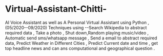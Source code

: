 # Virtual-Assistant-Chitti-
AI Voice Assistant as well as A Personal Virtual Assistant using Python ,  (05/2020--09/2020) Techniques using  --Search Wikipedia to abstract required data , Take a photo ,  Shut down,Random playing music/video ,  Automatic send sms/whatsapp message , Send a email to abstract required data, Predict Weather in Different Cities , Predict Current date and time , get top headline news and can ans computational and geographical question .

